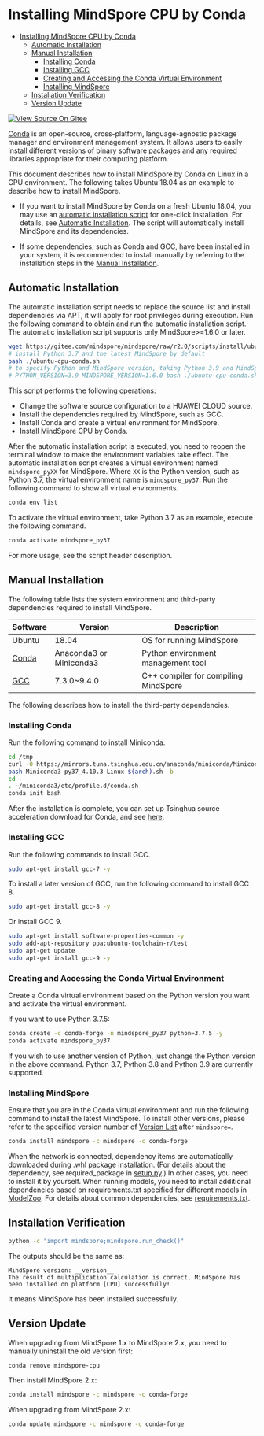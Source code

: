 # Installing MindSpore CPU by Conda

<!-- TOC -->

- [Installing MindSpore CPU by Conda](#installing-mindspore-cpu-by-conda)
    - [Automatic Installation](#automatic-installation)
    - [Manual Installation](#manual-installation)
        - [Installing Conda](#installing-conda)
        - [Installing GCC](#installing-gcc)
        - [Creating and Accessing the Conda Virtual Environment](#creating-and-accessing-the-conda-virtual-environment)
        - [Installing MindSpore](#installing-mindspore)
    - [Installation Verification](#installation-verification)
    - [Version Update](#version-update)

<!-- /TOC -->

[![View Source On Gitee](https://mindspore-website.obs.cn-north-4.myhuaweicloud.com/website-images/r2.0/resource/_static/logo_source_en.png)](https://gitee.com/mindspore/docs/blob/r2.0/install/mindspore_cpu_install_conda_en.md)

[Conda](https://docs.conda.io/en/latest/) is an open-source, cross-platform, language-agnostic package manager and environment management system. It allows users to easily install different versions of binary software packages and any required libraries appropriate for their computing platform.

This document describes how to install MindSpore by Conda on Linux in a CPU environment. The following takes Ubuntu 18.04 as an example to describe how to install MindSpore.

- If you want to install MindSpore by Conda on a fresh Ubuntu 18.04, you may use an [automatic installation script](https://gitee.com/mindspore/mindspore/raw/r2.0/scripts/install/ubuntu-cpu-conda.sh) for one-click installation. For details, see [Automatic Installation](#automatic-installation). The script will automatically install MindSpore and its dependencies.

- If some dependencies, such as Conda and GCC, have been installed in your system, it is recommended to install manually by referring to the installation steps in the [Manual Installation](#manual-installation).

## Automatic Installation

The automatic installation script needs to replace the source list and install dependencies via APT, it will apply for root privileges during execution. Run the following command to obtain and run the automatic installation script. The automatic installation script supports only MindSpore>=1.6.0 or later.

```bash
wget https://gitee.com/mindspore/mindspore/raw/r2.0/scripts/install/ubuntu-cpu-conda.sh
# install Python 3.7 and the latest MindSpore by default
bash ./ubuntu-cpu-conda.sh
# to specify Python and MindSpore version, taking Python 3.9 and MindSpore 1.6.0 as examples, use the following manners
# PYTHON_VERSION=3.9 MINDSPORE_VERSION=1.6.0 bash ./ubuntu-cpu-conda.sh
```

This script performs the following operations:

- Change the software source configuration to a HUAWEI CLOUD source.
- Install the dependencies required by MindSpore, such as GCC.
- Install Conda and create a virtual environment for MindSpore.
- Install MindSpore CPU by Conda.

After the automatic installation script is executed, you need to reopen the terminal window to make the environment variables take effect. The automatic installation script creates a virtual environment named `mindspore_pyXX` for MindSpore. Where `XX` is the Python version, such as Python 3.7, the virtual environment name is `mindspore_py37`. Run the following command to show all virtual environments.

```bash
conda env list
```

To activate the virtual environment, take Python 3.7 as an example, execute the following command.

```bash
conda activate mindspore_py37
```

For more usage, see the script header description.

## Manual Installation

The following table lists the system environment and third-party dependencies required to install MindSpore.

|Software|Version|Description|
|-|-|-|
|Ubuntu|18.04|OS for running MindSpore|
|[Conda](#installing-conda)|Anaconda3 or Miniconda3|Python environment management tool|
|[GCC](#installing-gcc-and-gmp)|7.3.0~9.4.0|C++ compiler for compiling MindSpore|

The following describes how to install the third-party dependencies.

### Installing Conda

Run the following command to install Miniconda.

```bash
cd /tmp
curl -O https://mirrors.tuna.tsinghua.edu.cn/anaconda/miniconda/Miniconda3-py37_4.10.3-Linux-$(arch).sh
bash Miniconda3-py37_4.10.3-Linux-$(arch).sh -b
cd -
. ~/miniconda3/etc/profile.d/conda.sh
conda init bash
```

After the installation is complete, you can set up Tsinghua source acceleration download for Conda, and see [here](https://mirrors.tuna.tsinghua.edu.cn/help/anaconda/).

### Installing GCC

Run the following commands to install GCC.

```bash
sudo apt-get install gcc-7 -y
```

To install a later version of GCC, run the following command to install GCC 8.

```bash
sudo apt-get install gcc-8 -y
```

Or install GCC 9.

```bash
sudo apt-get install software-properties-common -y
sudo add-apt-repository ppa:ubuntu-toolchain-r/test
sudo apt-get update
sudo apt-get install gcc-9 -y
```

### Creating and Accessing the Conda Virtual Environment

Create a Conda virtual environment based on the Python version you want and activate the virtual environment.

If you want to use Python 3.7.5:

```bash
conda create -c conda-forge -n mindspore_py37 python=3.7.5 -y
conda activate mindspore_py37
```

If you wish to use another version of Python, just change the Python version in the above command. Python 3.7, Python 3.8 and Python 3.9 are currently supported.

### Installing MindSpore

Ensure that you are in the Conda virtual environment and run the following command to install the latest MindSpore. To install other versions, please refer to the specified version number of [Version List](https://www.mindspore.cn/versions) after `mindspore=`.

```bash
conda install mindspore -c mindspore -c conda-forge
```

When the network is connected, dependency items are automatically downloaded during .whl package installation. (For details about the dependency, see required_package in [setup.py](https://gitee.com/mindspore/mindspore/blob/r2.0/setup.py).) In other cases, you need to install it by yourself. When running models, you need to install additional dependencies based on requirements.txt specified for different models in [ModelZoo](https://gitee.com/mindspore/models/tree/r2.0/). For details about common dependencies, see [requirements.txt](https://gitee.com/mindspore/mindspore/blob/r2.0/requirements.txt).

## Installation Verification

```bash
python -c "import mindspore;mindspore.run_check()"
```

The outputs should be the same as:

```text
MindSpore version: __version__
The result of multiplication calculation is correct, MindSpore has been installed on platform [CPU] successfully!
```

It means MindSpore has been installed successfully.

## Version Update

When upgrading from MindSpore 1.x to MindSpore 2.x, you need to manually uninstall the old version first:

```bash
conda remove mindspore-cpu
```

Then install MindSpore 2.x:

```bash
conda install mindspore -c mindspore -c conda-forge
```

When upgrading from MindSpore 2.x:

```bash
conda update mindspore -c mindspore -c conda-forge
```
